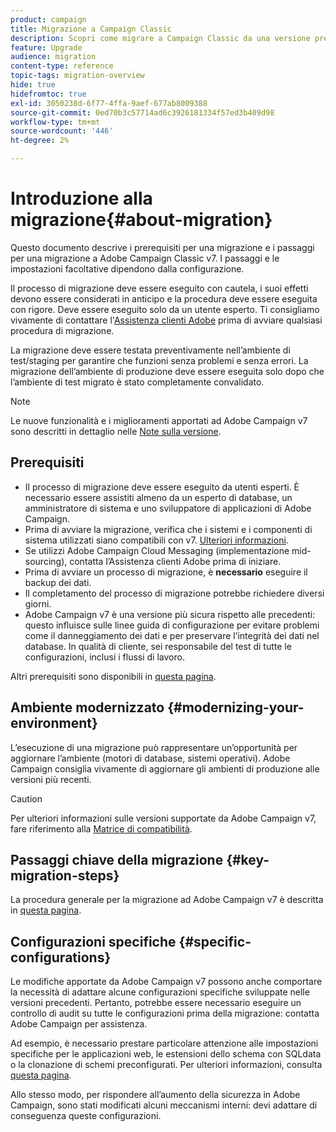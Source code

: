 ```yaml
---
product: campaign
title: Migrazione a Campaign Classic
description: Scopri come migrare a Campaign Classic da una versione precedente di Campaign
feature: Upgrade
audience: migration
content-type: reference
topic-tags: migration-overview
hide: true
hidefromtoc: true
exl-id: 3050238d-6f77-4ffa-9aef-677ab8009388
source-git-commit: 0ed70b3c57714ad6c3926181334f57ed3b409d98
workflow-type: tm+mt
source-wordcount: '446'
ht-degree: 2%

---
```


# Introduzione alla migrazione{#about-migration}



Questo documento descrive i prerequisiti per una migrazione e i passaggi per una migrazione a Adobe Campaign Classic v7. I passaggi e le impostazioni facoltative dipendono dalla configurazione.

Il processo di migrazione deve essere eseguito con cautela, i suoi effetti devono essere considerati in anticipo e la procedura deve essere eseguita con rigore. Deve essere eseguito solo da un utente esperto. Ti consigliamo vivamente di contattare l&#39;[Assistenza clienti Adobe](https://helpx.adobe.com/it/enterprise/admin-guide.html/enterprise/using/support-for-experience-cloud.ug.html) prima di avviare qualsiasi procedura di migrazione.

La migrazione deve essere testata preventivamente nell’ambiente di test/staging per garantire che funzioni senza problemi e senza errori. La migrazione dell’ambiente di produzione deve essere eseguita solo dopo che l’ambiente di test migrato è stato completamente convalidato.

>[!NOTE]
>
>Le nuove funzionalità e i miglioramenti apportati ad Adobe Campaign v7 sono descritti in dettaglio nelle [Note sulla versione](../../rn/using/latest-release.md).


## Prerequisiti

* Il processo di migrazione deve essere eseguito da utenti esperti. È necessario essere assistiti almeno da un esperto di database, un amministratore di sistema e uno sviluppatore di applicazioni di Adobe Campaign.
* Prima di avviare la migrazione, verifica che i sistemi e i componenti di sistema utilizzati siano compatibili con v7. [Ulteriori informazioni](../../rn/using/compatibility-matrix.md).
* Se utilizzi Adobe Campaign Cloud Messaging (implementazione mid-sourcing), contatta l’Assistenza clienti Adobe prima di iniziare.
* Prima di avviare un processo di migrazione, è **necessario** eseguire il backup dei dati.
* Il completamento del processo di migrazione potrebbe richiedere diversi giorni.
* Adobe Campaign v7 è una versione più sicura rispetto alle precedenti: questo influisce sulle linee guida di configurazione per evitare problemi come il danneggiamento dei dati e per preservare l’integrità dei dati nel database. In qualità di cliente, sei responsabile del test di tutte le configurazioni, inclusi i flussi di lavoro.

Altri prerequisiti sono disponibili in [questa pagina](../../migration/using/before-starting-migration.md).


## Ambiente modernizzato {#modernizing-your-environment}

L’esecuzione di una migrazione può rappresentare un’opportunità per aggiornare l’ambiente (motori di database, sistemi operativi). Adobe Campaign consiglia vivamente di aggiornare gli ambienti di produzione alle versioni più recenti.

>[!CAUTION]
>
>Per ulteriori informazioni sulle versioni supportate da Adobe Campaign v7, fare riferimento alla [Matrice di compatibilità](../../rn/using/compatibility-matrix.md).

## Passaggi chiave della migrazione {#key-migration-steps}

La procedura generale per la migrazione ad Adobe Campaign v7 è descritta in [questa pagina](../../migration/using/before-starting-migration.md).


## Configurazioni specifiche {#specific-configurations}

Le modifiche apportate da Adobe Campaign v7 possono anche comportare la necessità di adattare alcune configurazioni specifiche sviluppate nelle versioni precedenti. Pertanto, potrebbe essere necessario eseguire un controllo di audit su tutte le configurazioni prima della migrazione: contatta Adobe Campaign per assistenza.

Ad esempio, è necessario prestare particolare attenzione alle impostazioni specifiche per le applicazioni web, le estensioni dello schema con SQLdata o la clonazione di schemi preconfigurati. Per ulteriori informazioni, consulta [questa pagina](../../migration/using/configuring-your-platform.md).

Allo stesso modo, per rispondere all’aumento della sicurezza in Adobe Campaign, sono stati modificati alcuni meccanismi interni: devi adattare di conseguenza queste configurazioni.

